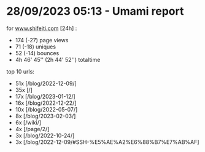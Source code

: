 # 28/09/2023 05:13 - Umami report
for www.shifeiti.com [24h] :

 - 174 (-27) page views
 - 71 (-18) uniques
 - 52 (-14) bounces
 - 4h 46' 45'' (2h 44' 52'') totaltime


top 10 urls:
 - 51x [/blog/2022-12-09/]
 - 35x [/]
 - 17x [/blog/2023-01-12/]
 - 16x [/blog/2022-12-22/]
 - 10x [/blog/2022-05-07/]
 - 8x [/blog/2023-02-03/]
 - 6x [/wiki/]
 - 4x [/page/2/]
 - 3x [/blog/2022-10-24/]
 - 3x [/blog/2022-12-09/#SSH-%E5%AE%A2%E6%88%B7%E7%AB%AF]


